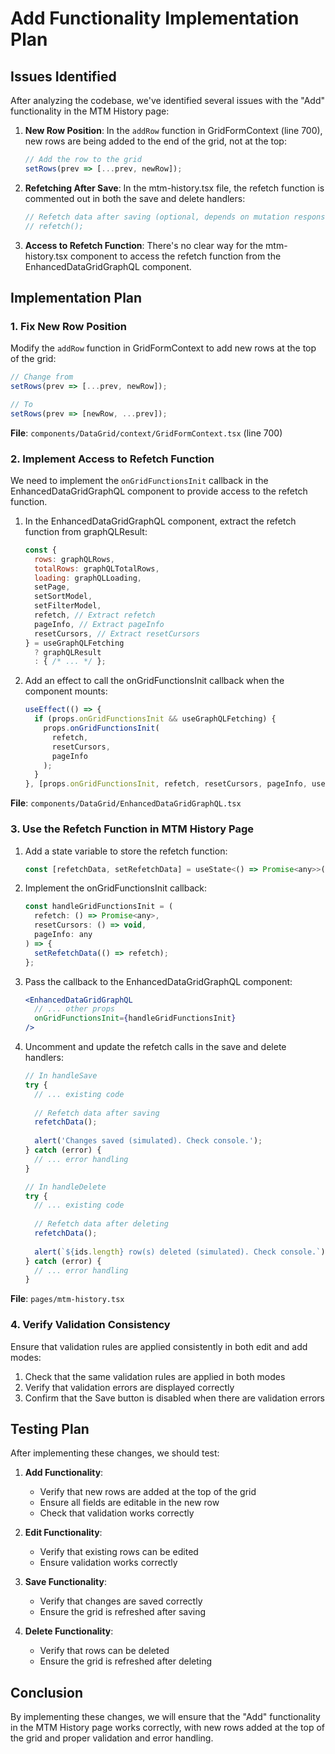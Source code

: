 # Add Functionality Implementation Plan

## Issues Identified

After analyzing the codebase, we've identified several issues with the "Add" functionality in the MTM History page:

1. **New Row Position**: In the `addRow` function in GridFormContext (line 700), new rows are being added to the end of the grid, not at the top:
   ```javascript
   // Add the row to the grid
   setRows(prev => [...prev, newRow]);
   ```

2. **Refetching After Save**: In the mtm-history.tsx file, the refetch function is commented out in both the save and delete handlers:
   ```javascript
   // Refetch data after saving (optional, depends on mutation response/cache updates)
   // refetch();
   ```

3. **Access to Refetch Function**: There's no clear way for the mtm-history.tsx component to access the refetch function from the EnhancedDataGridGraphQL component.

## Implementation Plan

### 1. Fix New Row Position

Modify the `addRow` function in GridFormContext to add new rows at the top of the grid:

```javascript
// Change from
setRows(prev => [...prev, newRow]);

// To
setRows(prev => [newRow, ...prev]);
```

**File**: `components/DataGrid/context/GridFormContext.tsx` (line 700)

### 2. Implement Access to Refetch Function

We need to implement the `onGridFunctionsInit` callback in the EnhancedDataGridGraphQL component to provide access to the refetch function.

1. In the EnhancedDataGridGraphQL component, extract the refetch function from graphQLResult:
   ```javascript
   const {
     rows: graphQLRows,
     totalRows: graphQLTotalRows,
     loading: graphQLLoading,
     setPage,
     setSortModel,
     setFilterModel,
     refetch, // Extract refetch
     pageInfo, // Extract pageInfo
     resetCursors, // Extract resetCursors
   } = useGraphQLFetching
     ? graphQLResult
     : { /* ... */ };
   ```

2. Add an effect to call the onGridFunctionsInit callback when the component mounts:
   ```javascript
   useEffect(() => {
     if (props.onGridFunctionsInit && useGraphQLFetching) {
       props.onGridFunctionsInit(
         refetch,
         resetCursors,
         pageInfo
       );
     }
   }, [props.onGridFunctionsInit, refetch, resetCursors, pageInfo, useGraphQLFetching]);
   ```

**File**: `components/DataGrid/EnhancedDataGridGraphQL.tsx`

### 3. Use the Refetch Function in MTM History Page

1. Add a state variable to store the refetch function:
   ```javascript
   const [refetchData, setRefetchData] = useState<() => Promise<any>>(() => Promise.resolve({ data: null }));
   ```

2. Implement the onGridFunctionsInit callback:
   ```javascript
   const handleGridFunctionsInit = (
     refetch: () => Promise<any>,
     resetCursors: () => void,
     pageInfo: any
   ) => {
     setRefetchData(() => refetch);
   };
   ```

3. Pass the callback to the EnhancedDataGridGraphQL component:
   ```jsx
   <EnhancedDataGridGraphQL
     // ... other props
     onGridFunctionsInit={handleGridFunctionsInit}
   />
   ```

4. Uncomment and update the refetch calls in the save and delete handlers:
   ```javascript
   // In handleSave
   try {
     // ... existing code
     
     // Refetch data after saving
     refetchData();
     
     alert('Changes saved (simulated). Check console.');
   } catch (error) {
     // ... error handling
   }
   
   // In handleDelete
   try {
     // ... existing code
     
     // Refetch data after deleting
     refetchData();
     
     alert(`${ids.length} row(s) deleted (simulated). Check console.`);
   } catch (error) {
     // ... error handling
   }
   ```

**File**: `pages/mtm-history.tsx`

### 4. Verify Validation Consistency

Ensure that validation rules are applied consistently in both edit and add modes:

1. Check that the same validation rules are applied in both modes
2. Verify that validation errors are displayed correctly
3. Confirm that the Save button is disabled when there are validation errors

## Testing Plan

After implementing these changes, we should test:

1. **Add Functionality**:
   - Verify that new rows are added at the top of the grid
   - Ensure all fields are editable in the new row
   - Check that validation works correctly

2. **Edit Functionality**:
   - Verify that existing rows can be edited
   - Ensure validation works correctly

3. **Save Functionality**:
   - Verify that changes are saved correctly
   - Ensure the grid is refreshed after saving

4. **Delete Functionality**:
   - Verify that rows can be deleted
   - Ensure the grid is refreshed after deleting

## Conclusion

By implementing these changes, we will ensure that the "Add" functionality in the MTM History page works correctly, with new rows added at the top of the grid and proper validation and error handling.